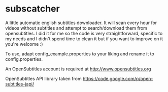 subscatcher
===========
A little automatic english subtitles downloader. It will scan every hour for videos without subtitles and attempt to search/download them from opensubtitles. I did it for me so the code is very straightforward, specific to my needs and I didn't spend time to clean it but if you want to improve on it you're welcome :)

To use, adapt config_example.properties to your liking and rename it to config.properties.

An OpenSubtitles account is required at http://www.opensubtitles.org

OpenSubtitles API library taken from https://code.google.com/p/open-subtitles-japi/
